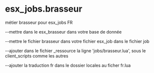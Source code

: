 # esx_jobs.brasseur
métier brasseur pour esx_jobs
FR

--mettre dans le esx_brasseur dans votre base de donnée

--mettre le fichier brasseur dans votre fichier esx_job dans le fichier job

--ajouter dans le fichier _ressource la ligne 'jobs/brasseur.lua', sous le client_scripts comme les autres

--ajouter la traduction fr dans le dossier locales au ficher fr.lua

